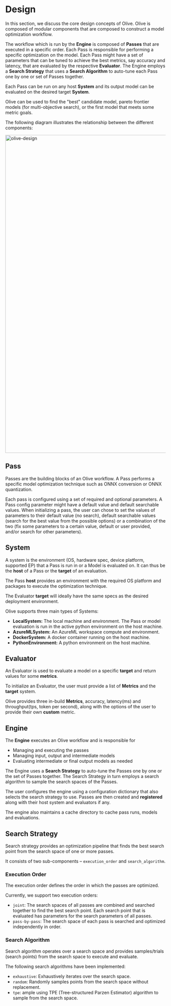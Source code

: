 # Design
In this section, we discuss the core design concepts of Olive. Olive is composed of modular components
that are composed to construct a model optimization workflow.

The workflow which is run by the **Engine** is composed of **Passes** that are executed in a specific order.
Each Pass is responsible for performing a specific optimization on the model. Each Pass might have a set of parameters that
can be tuned to achieve the best metrics, say accuracy and latency, that are evaluated by the respective **Evaluator**.
The Engine employs a **Search Strategy** that uses a **Search Algorithm** to auto-tune each Pass one by one or set of Passes
together.

Each Pass can be run on any host **System** and its output model can be evaluated on the desired target **System**.

Olive can be used to find the "best" candidate model, pareto frontier models (for multi-objective search), or the first model
that meets some metric goals.

The following diagram illustrates the relationship between the different components:

<img align="center" alt="olive-design" width="1000px" src="../images/olive-design.png">

## Pass
Passes are the building blocks of an Olive workflow. A Pass performs a specific model optimization technique such as ONNX
conversion or ONNX quantization.

Each pass is configured using a set of required and optional parameters. A Pass config parameter might have a
default value and default searchable values. When initializing a pass, the user can chose to set the values of parameters to
their default value (no search), default searchable values (search for the best value from the possible options) or a
combination of the two (fix some parameters to a certain value, default or user provided, and/or search for other parameters).

## System
A system is the environment (OS, hardware spec, device platform, supported EP) that a Pass is run in or a Model is
evaluated on. It can thus be the **host** of a Pass or the **target** of an evaluation.

The Pass **host** provides an environment with the required OS platform and packages to execute the optimization
technique.

The Evaluator **target** will ideally have the same specs as the desired deployment environment.

Olive supports three main types of Systems:
- **LocalSystem:** The local machine and environment. The Pass or model evaluation is run in the active python environment on
  the host machine.
- **AzureMLSystem:** An AzureML workspace compute and environment.
- **DockerSystem:** A docker container running on the host machine.
- **PythonEnvironment:** A python environment on the host machine.

## Evaluator
An Evaluator is used to evaluate a model on a specific **target** and return values for some **metrics**.

To initialize an Evaluator, the user must provide a list of **Metrics** and the **target** system.

Olive provides three in-build **Metrics**, accuracy, latency(ms) and throughput(tps, token per second), along with the options of the user to provide their own
**custom** metric.

## Engine
The **Engine** executes an Olive workflow and is responsible for
- Managing and executing the passes
- Managing input, output and intermediate models
- Evaluating intermediate or final output models as needed

The Engine uses a **Search Strategy** to auto-tune the Passes one by one or the set of Passes together. The Search Strategy in
turn employs a search algorithm to sample the search spaces of the Passes.

The user configures the engine using a configuration dictionary that also selects the search strategy to use. Passes are then
created and **registered** along with their host system and evaluators if any.

The engine also maintains a cache directory to cache pass runs, models and evaluations.

## Search Strategy
Search strategy provides an optimization pipeline that finds the best search point from the search space of one or more passes.

It consists of two sub-components – `execution_order` and `search_algorithm`.

### Execution Order
The execution order defines the order in which the passes are optimized.

Currently, we support two execution orders:
- `joint`: The search spaces of all passes are combined and searched together to find the best search point. Each search point
that is evaluated has parameters for the search parameters of all passes.
- `pass-by-pass`: The search space of each pass is searched and optimized independently in order.

### Search Algorithm
Search algorithm operates over a search space and provides samples/trials (search points) from the search space to execute and evaluate.

The following search algorithms have been implemented:
- `exhaustive`: Exhaustively iterates over the search space.
- `random`: Randomly samples points from the search space without replacement.
- `tpe`: ample using TPE (Tree-structured Parzen Estimator) algorithm to sample from the search space.
